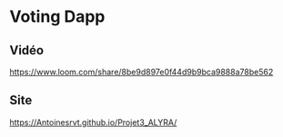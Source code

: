 # Voting Dapp


## Vidéo
https://www.loom.com/share/8be9d897e0f44d9b9bca9888a78be562


## Site
https://Antoinesrvt.github.io/Projet3_ALYRA/

